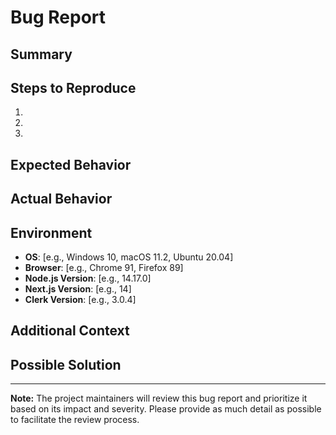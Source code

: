 # Bug Report

## Summary

<!-- Provide a concise description of the bug. -->

## Steps to Reproduce

<!-- Provide a step-by-step description of how to reproduce the bug. Include code snippets, screenshots, or any other relevant information. -->

1. 
2. 
3. 

## Expected Behavior

<!-- Describe what you expected to happen. -->

## Actual Behavior

<!-- Describe what actually happened. -->

## Environment

<!-- Provide details about your environment. Include the following information: -->
- **OS**: [e.g., Windows 10, macOS 11.2, Ubuntu 20.04]
- **Browser**: [e.g., Chrome 91, Firefox 89]
- **Node.js Version**: [e.g., 14.17.0]
- **Next.js Version**: [e.g., 14]
- **Clerk Version**: [e.g., 3.0.4]

## Additional Context

<!-- Include any other context or information that may be relevant to the bug. -->

## Possible Solution

<!-- If you have an idea of how to fix the bug, please describe it here. -->

---

**Note:** The project maintainers will review this bug report and prioritize it based on its impact and severity. Please provide as much detail as possible to facilitate the review process.
